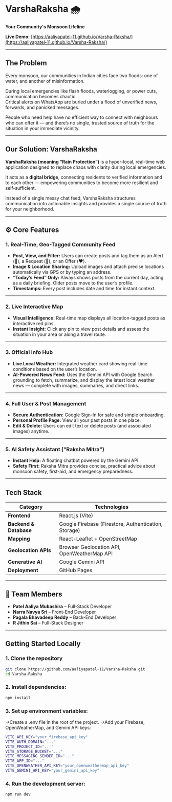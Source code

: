 # VarshaRaksha 🌧️  
**Your Community's Monsoon Lifeline**  

**Live Demo:** [https://aaliyapatel-11.github.io/Varsha-Raksha/](https://aaliyapatel-11.github.io/Varsha-Raksha/)

---

##  The Problem

Every monsoon, our communities in Indian cities face two floods: one of water, and another of misinformation.  

During local emergencies like flash floods, waterlogging, or power cuts, communication becomes chaotic.  
Critical alerts on WhatsApp are buried under a flood of unverified news, forwards, and panicked messages.  

People who need help have no efficient way to connect with neighbours who can offer it — and there’s no single, trusted source of truth for the situation in your immediate vicinity.

---

##  Our Solution: VarshaRaksha

**VarshaRaksha (meaning “Rain Protection”)** is a hyper-local, real-time web application designed to replace chaos with clarity during local emergencies.  

It acts as a **digital bridge**, connecting residents to verified information and to each other — empowering communities to become more resilient and self-sufficient.

Instead of a single messy chat feed, VarshaRaksha structures communication into actionable insights and provides a single source of truth for your neighborhood.

---

## ⚙️ Core Features

### 1. Real-Time, Geo-Tagged Community Feed
- **Post, View, and Filter:** Users can create posts and tag them as an Alert (🚨), a Request (🙏), or an Offer (❤️).  
- **Image & Location Sharing:** Upload images and attach precise locations automatically via GPS or by typing an address.  
- **“Today’s Feed” Only:** Always shows posts from the current day, acting as a daily briefing. Older posts move to the user’s profile.  
- **Timestamps:** Every post includes date and time for instant context.

---

### 2. Live Interactive Map
- **Visual Intelligence:** Real-time map displays all location-tagged posts as interactive red pins.  
- **Instant Insight:** Click any pin to view post details and assess the situation in your area or along a travel route.

---

### 3. Official Info Hub
- **Live Local Weather:** Integrated weather card showing real-time conditions based on the user’s location.  
- **AI-Powered News Feed:** Uses the Gemini API with Google Search grounding to fetch, summarize, and display the latest local weather news — complete with images, summaries, and direct links.

---

### 4. Full User & Post Management
- **Secure Authentication:** Google Sign-In for safe and simple onboarding.  
- **Personal Profile Page:** View all your past posts in one place.  
- **Edit & Delete:** Users can edit text or delete posts (and associated images) anytime.

---

### 5. AI Safety Assistant ("Raksha Mitra")
- **Instant Help:** A floating chatbot powered by the Gemini API.  
- **Safety First:** Raksha Mitra provides concise, practical advice about monsoon safety, first-aid, and emergency preparedness.

---

##  Tech Stack

| Category | Technologies |
|-----------|--------------|
| **Frontend** | React.js (Vite) |
| **Backend & Database** | Google Firebase (Firestore, Authentication, Storage) |
| **Mapping** | React-Leaflet + OpenStreetMap |
| **Geolocation APIs** | Browser Geolocation API, OpenWeatherMap API |
| **Generative AI** | Google Gemini API |
| **Deployment** | GitHub Pages |

---

## 👥 Team Members
- **Patel Aaliya Mubashira** – Full-Stack Developer  
- **Narra Navya Sri** – Front-End Developer  
- **Pagala Bhavadeep Reddy** – Back-End Developer  
- **R Jithin Sai** – Full-Stack Designer  

---

##  Getting Started Locally

### 1. Clone the repository
```bash
git clone https://github.com/aaliyapatel-11/Varsha-Raksha.git
cd Varsha-Raksha
```
### 2. Install dependencies:
```bash
npm install
```
### 3. Set up environment variables:
->Create a .env file in the root of the project.
->Add your Firebase, OpenWeatherMap, and Gemini API keys:
```bash
VITE_API_KEY="your_firebase_api_key"
VITE_AUTH_DOMAIN="..."
VITE_PROJECT_ID="..."
VITE_STORAGE_BUCKET="..."
VITE_MESSAGING_SENDER_ID="..."
VITE_APP_ID="..."
VITE_OPENWEATHER_API_KEY="your_openweathermap_api_key"
VITE_GEMINI_API_KEY="your_gemini_api_key"
```
### 4. Run the development server:
```bash
npm run dev

```
